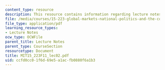 ```yaml
---
content_type: resource
description: This resource contains information regarding lecture notes.
file: /media/courses/15-223-global-markets-national-politics-and-the-competitive-advantage-of-firms-fall-2011/ccfd0cc01f6d69e5a1acfb0880f6a1b3_MIT15_223F11_lec02.pdf
file_type: application/pdf
learning_resource_types:
- Lecture Notes
ocw_type: OCWFile
parent_title: Lecture Notes
parent_type: CourseSection
resourcetype: Document
title: MIT15_223F11_lec02.pdf
uid: ccfd0cc0-1f6d-69e5-a1ac-fb0880f6a1b3
---
```


